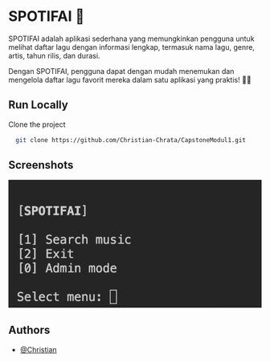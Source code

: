 
# SPOTIFAI 🎵

SPOTIFAI adalah aplikasi sederhana yang memungkinkan pengguna untuk melihat daftar lagu dengan informasi lengkap, termasuk nama lagu, genre, artis, tahun rilis, dan durasi.

Dengan SPOTIFAI, pengguna dapat dengan mudah menemukan dan mengelola daftar lagu favorit mereka dalam satu aplikasi yang praktis! 🎵🔥


## Run Locally

Clone the project

```bash
  git clone https://github.com/Christian-Chrata/CapstoneModul1.git
```

## Screenshots

![Customer Menu](https://github.com/Christian-Chrata/CapstoneModul1/blob/main/Screenshot/customerMenu.png)


## Authors

- [@Christian](https://github.com/Christian-Chrata)

